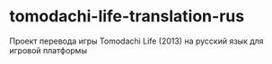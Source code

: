 # tomodachi-life-translation-rus
Проект перевода игры Tomodachi Life (2013) на русский язык для игровой платформы
